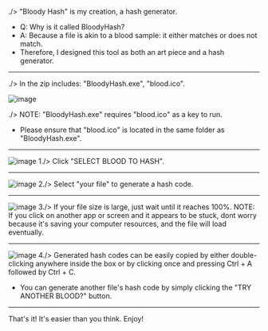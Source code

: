./> "Bloody Hash" is my creation, a hash generator. 

- Q: Why is it called BloodyHash?
- A: Because a file is akin to a blood sample: it either matches or does not match. 
- Therefore, I designed this tool as both an art piece and a hash generator.
_____________________________________________________________________________________________________________________________

./> In the zip includes: "BloodyHash.exe", "blood.ico".

![image](https://github.com/iJCLEE/BloodyHash/assets/61095429/2af2a293-4987-45ea-a57e-d4313064e9f0)

./> NOTE: "BloodyHash.exe" requires "blood.ico" as a key to run. 
- Please ensure that "blood.ico" is located in the same folder as "BloodyHash.exe".

_____________________________________________________________________________________________________________________________
![image](https://github.com/iJCLEE/BloodyHash/assets/61095429/d7682eeb-a59c-43d8-8472-31870d2a8d07)
1./> Click "SELECT BLOOD TO HASH".

_____________________________________________________________________________________________________________________________
![image](https://github.com/iJCLEE/BloodyHash/assets/61095429/6338e980-b9e4-44e9-8fb6-f4961ab36c52)
2./> Select "your file" to generate a hash code.

_____________________________________________________________________________________________________________________________
![image](https://github.com/iJCLEE/BloodyHash/assets/61095429/a6a90377-4883-408b-8d06-3025ae9d864d)
3./> If your file size is large, just wait until it reaches 100%. 
NOTE: If you click on another app or screen and it appears to be stuck, dont worry because it's saving your computer resources, and the file will load eventually.

_____________________________________________________________________________________________________________________________
![image](https://github.com/iJCLEE/BloodyHash/assets/61095429/2971d266-de76-404e-be62-a31d39762c21)
4./> Generated hash codes can be easily copied by either double-clicking anywhere inside the box or by clicking once and pressing Ctrl + A followed by Ctrl + C.
- You can generate another file's hash code by simply clicking the "TRY ANOTHER BLOOD?" button.

_____________________________________________________________________________________________________________________________
That's it! It's easier than you think. Enjoy!


